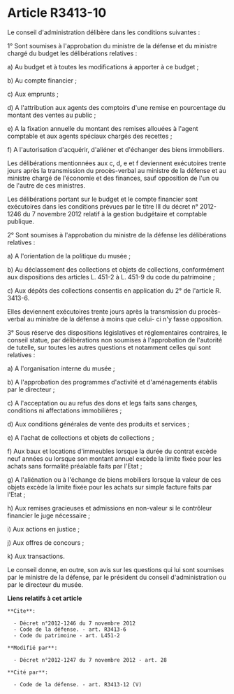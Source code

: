 # Article R3413-10

Le conseil d'administration délibère dans les conditions suivantes : 

1° Sont soumises à l'approbation du ministre de la défense et du ministre chargé du budget les délibérations relatives : 

a) Au budget et à toutes les modifications à apporter à ce budget ; 

b) Au compte financier ; 

c) Aux emprunts ; 

d) A l'attribution aux agents des comptoirs d'une remise en pourcentage du montant des ventes au public ; 

e) A la fixation annuelle du montant des remises allouées à l'agent comptable et aux agents spéciaux chargés des recettes ; 

f) A l'autorisation d'acquérir, d'aliéner et d'échanger des biens immobiliers. 

Les délibérations mentionnées aux c, d, e et f deviennent exécutoires trente jours après la transmission du procès-verbal au
ministre de la défense et au ministre chargé de l'économie et des finances, sauf opposition de l'un ou de l'autre de ces
ministres. 

Les délibérations portant sur le budget et le compte financier sont exécutoires dans les conditions prévues par le titre III
du décret n° 2012-1246 du 7 novembre 2012 relatif à la gestion budgétaire et comptable publique. 

2° Sont soumises à l'approbation du ministre de la défense les délibérations relatives : 

a) A l'orientation de la politique du musée ; 

b) Au déclassement des collections et objets de collections, conformément aux dispositions des articles L. 451-2 à L. 451-9
du code du patrimoine ; 

c) Aux dépôts des collections consentis en application du 2° de l'article R. 3413-6. 

Elles deviennent exécutoires trente jours après la transmission du procès-verbal au ministre de la défense à moins que celui-
ci n'y fasse opposition. 

3° Sous réserve des dispositions législatives et réglementaires contraires, le conseil statue, par délibérations non soumises
à l'approbation de l'autorité de tutelle, sur toutes les autres questions et notamment celles qui sont relatives : 

a) A l'organisation interne du musée ; 

b) A l'approbation des programmes d'activité et d'aménagements établis par le directeur ; 

c) A l'acceptation ou au refus des dons et legs faits sans charges, conditions ni affectations immobilières ; 

d) Aux conditions générales de vente des produits et services ; 

e) A l'achat de collections et objets de collections ; 

f) Aux baux et locations d'immeubles lorsque la durée du contrat excède neuf années ou lorsque son montant annuel excède la
limite fixée pour les achats sans formalité préalable faits par l'Etat ; 

g) A l'aliénation ou à l'échange de biens mobiliers lorsque la valeur de ces objets excède la limite fixée pour les achats
sur simple facture faits par l'Etat ; 

h) Aux remises gracieuses et admissions en non-valeur si le contrôleur financier le juge nécessaire ; 

i) Aux actions en justice ; 

j) Aux offres de concours ; 

k) Aux transactions. 

Le conseil donne, en outre, son avis sur les questions qui lui sont soumises par le ministre de la défense, par le président
du conseil d'administration ou par le directeur du musée.

**Liens relatifs à cet article**

	**Cite**:

	  - Décret n°2012-1246 du 7 novembre 2012
	  - Code de la défense. - art. R3413-6
	  - Code du patrimoine - art. L451-2

	**Modifié par**:

	  - Décret n°2012-1247 du 7 novembre 2012 - art. 28

	**Cité par**:

	  - Code de la défense. - art. R3413-12 (V)
